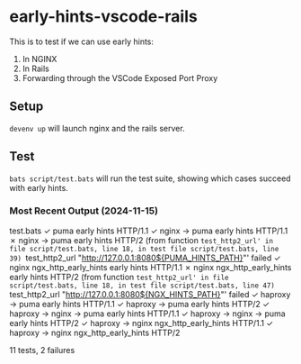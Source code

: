 # early-hints-vscode-rails

This is to test if we can use early hints:

1. In NGINX
2. In Rails
3. Forwarding through the VSCode Exposed Port Proxy

## Setup

`devenv up` will launch nginx and the rails server.

## Test

`bats script/test.bats` will run the test suite, showing which cases succeed with early hints.

### Most Recent Output (2024-11-15)

test.bats
✓ puma early hints HTTP/1.1
✓ nginx -> puma early hints HTTP/1.1
✗ nginx -> puma early hints HTTP/2
(from function `test_http2_url' in file script/test.bats, line 18,
    in test file script/test.bats, line 39)
     `test_http2_url "http://127.0.0.1:8080${PUMA_HINTS_PATH}"' failed
✓ nginx ngx_http_early_hints early hints HTTP/1.1
✗ nginx ngx_http_early_hints early hints HTTP/2
(from function `test_http2_url' in file script/test.bats, line 18,
    in test file script/test.bats, line 47)
     `test_http2_url "http://127.0.0.1:8080${NGX_HINTS_PATH}"' failed
✓ haproxy -> puma early hints HTTP/1.1
✓ haproxy -> puma early hints HTTP/2
✓ haproxy -> nginx -> puma early hints HTTP/1.1
✓ haproxy -> nginx -> puma early hints HTTP/2
✓ haproxy -> nginx ngx_http_early_hints HTTP/1.1
✓ haproxy -> nginx ngx_http_early_hints HTTP/2

11 tests, 2 failures

